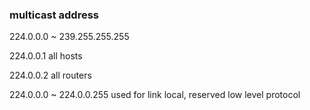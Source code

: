 ### multicast address

224.0.0.0 ~ 239.255.255.255

224.0.0.1 all hosts

224.0.0.2 all routers

224.0.0.0 ~ 224.0.0.255 used for link local, reserved low level protocol
